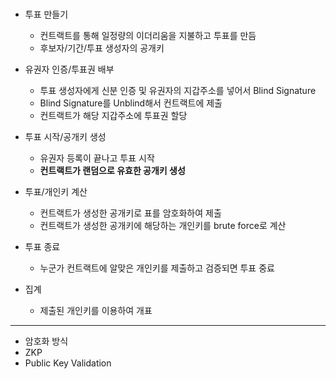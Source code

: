 # 

##

* 투표 만들기
    * 컨트랙트를 통해 일정량의 이더리움을 지불하고 투표를 만듬
    * 후보자/기간/투표 생성자의 공개키

* 유권자 인증/투표권 배부
    * 투표 생성자에게 신분 인증 및 유권자의 지갑주소를 넣어서 Blind Signature
    * Blind Signature를 Unblind해서 컨트랙트에 제출
    * 컨트랙트가 해당 지갑주소에 투표권 할당

* 투표 시작/공개키 생성
    * 유권자 등록이 끝나고 투표 시작
    * <b>컨트랙트가 랜덤으로 유효한 공개키 생성</b>

* 투표/개인키 계산
    * 컨트랙트가 생성한 공개키로 표를 암호화하여 제출
    * 컨트랙트가 생성한 공개키에 해당하는 개인키를 brute force로 계산

* 투표 종료
    * 누군가 컨트랙트에 알맞은 개인키를 제출하고 검증되면 투표 중료

* 집계
    * 제출된 개인키를 이용하여 개표

---
* 암호화 방식
* ZKP
* Public Key Validation